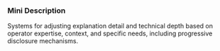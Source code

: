 ### Mini Description

Systems for adjusting explanation detail and technical depth based on operator expertise, context, and specific needs, including progressive disclosure mechanisms.
